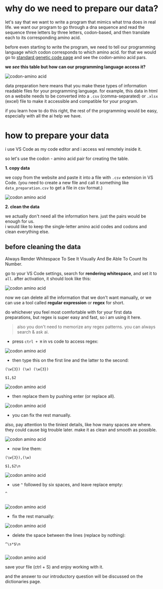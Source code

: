 # why do we need to prepare our data?
let's say that we want to write a program that mimics what trna does in real life. 
we want our program to go through a dna sequence and read the sequence three letters by three letters, codon-based, and then translate each to its corresponding amino acid.

before even starting to write the program, we need to tell our programming language which codon corresponds to which amino acid.
for that we would go to [standard genetic code page](https://www.ncbi.nlm.nih.gov/Taxonomy/taxonomyhome.html/index.cgi?chapter=tgencodes#SG1) and see the codon-amino acid pars. 

**we _see_ this table but how can our programming language access it?**

![codon-amino acid](https://github.com/user-attachments/assets/82d7711e-4a0f-456e-a245-d4c0a61f295d)


data preparation here means that you make these types of information readable files for your programming language.
for example, this data in html on a website needs to be converted into a `.csv` (comma-separated) or `.xlsx` (excel) file to make it accessible and compatible for your program.

if you learn how to do this right, the rest of the programming would be easy, especially with all the ai help we have.

# how to prepare your data

i use VS Code as my code editor and i access wsl remotely inside it. 

so let's use the codon - amino acid pair for creating the table.

**1. copy data**

we copy from the website and paste it into a file with `.csv` extension in VS Code.
(you need to create a new file and call it something like `data_preparation.csv` to get a file in csv format.)

![codon amino acid](https://github.com/user-attachments/assets/3572afc1-9ba9-431d-84bf-0ad9df224a03)

**2. clean the data**

we actually don't need all the information here. just the pairs would be enough for us.  
i would like to keep the single-letter amino acid codes and codons and clean everything else.

## before cleaning the data
Always Render Whitespace To See It Visually And Be Able To Count Its Number.

go to your VS Code settings, search for **rendering whitespace**, and set it to `all`. after activation, it should look like this:

![codon amino acid](https://github.com/user-attachments/assets/7631db5d-6f66-4c2c-bd6f-7003112a1a46)

now we can delete all the information that we don't want manually, or we can use a tool called **regular expression** or **regex** for short.

do whichever you feel most comfortable with for your first data preparations, but regex is super easy and fast, so i am using it here.

> also you don't need to memorize any regex patterns. you can always search & ask ai.

- press `ctrl + H` in vs code to access regex:

![codon amino acid](https://github.com/user-attachments/assets/3357ecef-243a-4390-937a-cf27b09f4202)

- then type this on the first line and the latter to the second:

```regex
(\w{3}) (\w) (\w{3})
```
```regex
$1,$2
```

![codon amino acid](https://github.com/user-attachments/assets/b95e5e6f-91ee-4920-8d94-dfb5633c9c87)

- then replace them by pushing enter (or replace all).

![codon amino acid](https://github.com/user-attachments/assets/9276fd15-11eb-4ec1-a23f-26694f1d58a3)

- you can fix the rest manually.

also, pay attention to the tiniest details, like how many spaces are where. they could cause big trouble later. make it as clean and smooth as possible.

![codon amino acid](https://github.com/user-attachments/assets/d5a7d0e1-1507-46e4-aa1c-5370fab33c5a)

- now line them:

```regex
(\w{3}),(\w)
```
```regex
$1,$2\n
```
![codon amino acid](https://github.com/user-attachments/assets/c572c5a2-9b40-4e01-a762-f3e5853e9ddf)


- use `^` followed by six spaces, and leave replace empty:

```regex
^
```
```regex

```

![codon amino acid](https://github.com/user-attachments/assets/045003c4-4a6e-4678-aede-505cd558d137)


- fix the rest manually:

![codon amino acid](https://github.com/user-attachments/assets/b87df334-3e86-4f77-bb9f-cb2cd6b10540)


- delete the space between the lines (replace by nothing):

```regex
^\s*$\n
```
```regex

```

![codon amino acid](https://github.com/user-attachments/assets/c01cf38b-c201-4206-b662-721ce1da0367)


save your file (ctrl + S) and enjoy working with it.

and the answer to our introductory question will be discussed on the dictionaries page.




